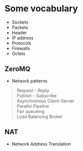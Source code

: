 # Some vocabulary

- Sockets
- Packets
- Header
- IP address
- Protocols
- Firewalls
- Octets

## ZeroMQ

- Network patterns 
>Request - Reply<br>
Publish - Subscribe<br>
Asynchronous Client-Server<br>
Parallel Pipeline<br>
Fair queueing<br>
Load Balancing Broker<br>

## NAT

- Network Address Translation